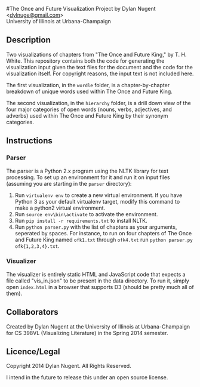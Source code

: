 #The Once and Future Visualization
Project by Dylan Nugent &lt;dylnuge@gmail.com&gt;  
University of Illinois at Urbana-Champaign

## Description

Two visualizations of chapters from "The Once and Future King," by T. H. White.
This repository contains both the code for generating the visualization input
given the text files for the document and the code for the visualization
itself.  For copyright reasons, the input text is not included here.

The first visualization, in the `wordle` folder, is a chapter-by-chapter
breakdown of unique words used within The Once and Future King.

The second visualization, in the `hierarchy` folder, is a drill down view of the
four major categories of open words (nouns, verbs, adjectives, and adverbs) used
within The Once and Future King by their synonym categories.

## Instructions

### Parser

The parser is a Python 2.x program using the NLTK library for text processing.
To set up an environment for it and run it on input files (assuming you are
starting in the `parser` directory):

1. Run `virtualenv env` to create a new virtual environment. If you have Python
   3 as your default virtualenv target, modify this command to make a python2
   virtual environment.
2. Run `source env\bin\activate` to activate the environment.
3. Run `pip install -r requirements.txt` to install NLTK.
4. Run `python parser.py` with the list of chapters as your arguments, seperated
   by spaces. For instance, to run on four chapters of The Once and Future King
   named `ofk1.txt` through `ofk4.txt` run `python parser.py ofk{1,2,3,4}.txt`.

### Visualizer

The visualizer is entirely static HTML and JavaScript code that expects a file
called "vis\_in.json" to be present in the data directory. To run it, simply
open `index.html` in a browser that supports D3 (should be pretty much all of
them).

## Collaborators

Created by Dylan Nugent at the University of Illinois at Urbana-Champaign for CS
398VL (Visualizing Literature) in the Spring 2014 semester.

## Licence/Legal

Copyright 2014 Dylan Nugent. All Rights Reserved.

I intend in the future to release this under an open source license.
